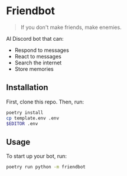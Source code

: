 # Friendbot

> If you don't make friends, make enemies.

AI Discord bot that can:

* Respond to messages
* React to messages
* Search the internet
* Store memories

## Installation

First, clone this repo. Then, run:

```sh
poetry install
cp template.env .env
$EDITOR .env
```

## Usage

To start up your bot, run:

```sh
poetry run python -m friendbot
```
